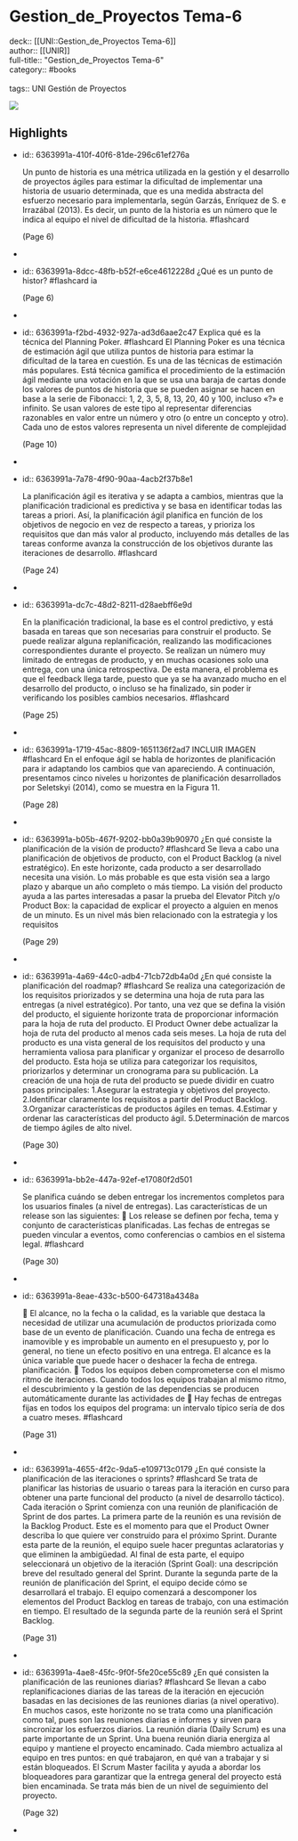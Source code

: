 # Gestion_de_Proyectos Tema-6

deck:: [[UNI::Gestion_de_Proyectos Tema-6]]\
author:: [[UNIR]]\
full-title:: "Gestion_de_Proyectos Tema-6"\
category:: #books\
\
tags:: UNI Gestión de Proyectos  

![](https://readwise-assets.s3.amazonaws.com/media/uploaded_book_covers/profile_22942/22f17d1f-fe66-4439-968d-3188fc26b32f.jpg)
## Highlights
- id:: 6363991a-410f-40f6-81de-296c61ef276a
  
  Un punto de historia es una métrica utilizada en la gestión y el desarrollo de proyectos ágiles para estimar la dificultad de implementar una historia de usuario determinada, que es una medida abstracta del esfuerzo necesario para implementarla, según Garzás, Enríquez de S. e Irrazábal (2013). Es decir, un punto de la historia es un número que le indica al equipo el nivel de dificultad de la historia. #flashcard 
  
  
     (Page 6)
-
- id:: 6363991a-8dcc-48fb-b52f-e6ce4612228d
   ¿Qué es un punto de histor? #flashcard 
    ia
  
     (Page 6)
-
- id:: 6363991a-f2bd-4932-927a-ad3d6aae2c47
   Explica qué es la técnica del Planning Poker. #flashcard 
    El Planning Poker es una técnica de estimación ágil que utiliza puntos de historia para estimar la dificultad de la tarea en cuestión. Es una de las técnicas de estimación más populares. Está técnica gamifica el procedimiento de la estimación ágil mediante una votación en la que se usa una baraja de cartas donde los valores de puntos de historia que se pueden asignar se hacen en base a la serie de Fibonacci: 1, 2, 3, 5, 8, 13, 20, 40 y 100, incluso «?» e infinito. Se usan valores de este tipo al representar diferencias razonables en valor entre un número y otro (o entre un concepto y otro). Cada uno de estos valores representa un nivel diferente de complejidad
  
     (Page 10)
-
- id:: 6363991a-7a78-4f90-90aa-4acb2f37b8e1
  
  La planificación ágil es iterativa y se adapta a cambios, mientras que la planificación tradicional es predictiva y se basa en identificar todas las tareas a priori. Así, la planificación ágil planifica en función de los objetivos de negocio en vez de respecto a tareas, y prioriza los requisitos que dan más valor al producto, incluyendo más detalles de las tareas conforme avanza la construcción de los objetivos durante las iteraciones de desarrollo. #flashcard 
  
  
     (Page 24)
-
- id:: 6363991a-dc7c-48d2-8211-d28aebff6e9d
  
  En la planificación tradicional, la base es el control predictivo, y está basada en tareas que son necesarias para construir el producto. Se puede realizar alguna replanificación, realizando las modificaciones correspondientes durante el proyecto. Se realizan un número muy limitado de entregas de producto, y en muchas ocasiones solo una entrega, con una única retrospectiva. De esta manera, el problema es que el feedback llega tarde, puesto que ya se ha avanzado mucho en el desarrollo del producto, o incluso se ha finalizado, sin poder ir verificando los posibles cambios necesarios. #flashcard 
  
  
     (Page 25)
-
- id:: 6363991a-1719-45ac-8809-1651136f2ad7
   INCLUIR IMAGEN #flashcard 
    En el enfoque ágil se habla de horizontes de planificación para ir adaptando los cambios que van apareciendo. A continuación, presentamos cinco niveles u horizontes de planificación desarrollados por Seletskyi (2014), como se muestra en la Figura 11.
  
     (Page 28)
-
- id:: 6363991a-b05b-467f-9202-bb0a39b90970
   ¿En qué consiste la planificación de la visión de producto? #flashcard 
    Se lleva a cabo una planificación de objetivos de producto, con el Product Backlog (a nivel estratégico). En este horizonte, cada producto a ser desarrollado necesita una visión. Lo más probable es que esta visión sea a largo plazo y abarque un año completo o más tiempo. La visión del producto ayuda a las partes interesadas a pasar la prueba del Elevator Pitch y/o Product Box: la capacidad de explicar el proyecto a alguien en menos de un minuto. Es un nivel más bien relacionado con la estrategia y los requisitos
  
     (Page 29)
-
- id:: 6363991a-4a69-44c0-adb4-71cb72db4a0d
   ¿En qué consiste la planificación del roadmap? #flashcard 
    Se realiza una categorización de los requisitos priorizados y se determina una hoja de ruta para las entregas (a nivel estratégico). Por tanto, una vez que se defina la visión del producto, el siguiente horizonte trata de proporcionar información para la hoja de ruta del producto. El Product Owner debe actualizar la hoja de ruta del producto al menos cada seis meses. La hoja de ruta del producto es una vista general de los requisitos del producto y una herramienta valiosa para planificar y organizar el proceso de desarrollo del producto. Esta hoja se utiliza para categorizar los requisitos, priorizarlos y determinar un cronograma para su publicación. La creación de una hoja de ruta del producto se puede dividir en cuatro pasos principales: 1.Asegurar la estrategia y objetivos del proyecto. 2.Identificar claramente los requisitos a partir del Product Backlog. 3.Organizar características de productos ágiles en temas. 4.Estimar y ordenar las características del producto ágil. 5.Determinación de marcos de tiempo ágiles de alto nivel.
  
     (Page 30)
-
- id:: 6363991a-bb2e-447a-92ef-e17080f2d501
  
  Se planifica cuándo se deben entregar los incrementos completos para los usuarios finales (a nivel de entregas). Las características de un release son las siguientes:  Los release se definen por fecha, tema y conjunto de características planificadas. Las fechas de entregas se pueden vincular a eventos, como conferencias o cambios en el sistema legal. #flashcard 
  
  
     (Page 30)
-
- id:: 6363991a-8eae-433c-b500-647318a4348a
  
   El alcance, no la fecha o la calidad, es la variable que destaca la necesidad de utilizar una acumulación de productos priorizada como base de un evento de planificación. Cuando una fecha de entrega es inamovible y es improbable un aumento en el presupuesto y, por lo general, no tiene un efecto positivo en una entrega. El alcance es la única variable que puede hacer o deshacer la fecha de entrega. planificación.  Todos los equipos deben comprometerse con el mismo ritmo de iteraciones. Cuando todos los equipos trabajan al mismo ritmo, el descubrimiento y la gestión de las dependencias se producen automáticamente durante las actividades de  Hay fechas de entregas fijas en todos los equipos del programa: un intervalo típico sería de dos a cuatro meses. #flashcard 
  
  
     (Page 31)
-
- id:: 6363991a-4655-4f2c-9da5-e109713c0179
   ¿En qué consiste la planificación de las iteraciones o sprints? #flashcard 
    Se trata de planificar las historias de usuario o tareas para la iteración en curso para obtener una parte funcional del producto (a nivel de desarrollo táctico). Cada iteración o Sprint comienza con una reunión de planificación de Sprint de dos partes. La primera parte de la reunión es una revisión de la Backlog Product. Este es el momento para que el Product Owner describa lo que quiere ver construido para el próximo Sprint. Durante esta parte de la reunión, el equipo suele hacer preguntas aclaratorias y que eliminen la ambigüedad. Al final de esta parte, el equipo seleccionará un objetivo de la iteración (Sprint Goal): una descripción breve del resultado general del Sprint. Durante la segunda parte de la reunión de planificación del Sprint, el equipo decide cómo se desarrollará el trabajo. El equipo comenzará a descomponer los elementos del Product Backlog en tareas de trabajo, con una estimación en tiempo. El resultado de la segunda parte de la reunión será el Sprint Backlog.
  
     (Page 31)
-
- id:: 6363991a-4ae8-45fc-9f0f-5fe20ce55c89
   ¿En qué consisten la planificación de las reuniones diarias? #flashcard 
    Se llevan a cabo replanificaciones diarias de las tareas de la iteración en ejecución basadas en las decisiones de las reuniones diarias (a nivel operativo). En muchos casos, este horizonte no se trata como una planificación como tal, pues son las reuniones diarias e informes y sirven para sincronizar los esfuerzos diarios. La reunión diaria (Daily Scrum) es una parte importante de un Sprint. Una buena reunión diaria energiza al equipo y mantiene el proyecto encaminado. Cada miembro actualiza al equipo en tres puntos: en qué trabajaron, en qué van a trabajar y si están bloqueados. El Scrum Master facilita y ayuda a abordar los bloqueadores para garantizar que la entrega general del proyecto está bien encaminada. Se trata más bien de un nivel de seguimiento del proyecto.
  
     (Page 32)
-